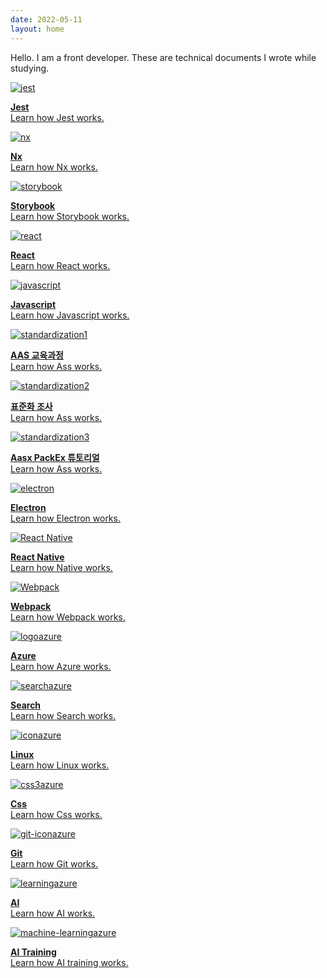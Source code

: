 ```yaml
---
date: 2022-05-11
layout: home
---
```


Hello. I am a front developer. These are technical documents I wrote while studying.

<div class="sd-container-fluid ">
    <div class="docutils">
        <a class="docutil" href="01 jest">
            <div class="sd-card">
                <div class="sd-card-body">
                    <img alt="jest" class="sd-width-auto" src="../images/logo jest-icon.png">
                    <p class="sd-card-text">
                        <strong>Jest</strong><br>
                        Learn how Jest works.
                    </p>
                </div>
            </div>
        </a>
        <a class="docutil" href="02 nx">
            <div class="sd-card">
                <div class="sd-card-body">
                    <img alt="nx" class="sd-width-auto" src="../images/logo nx.png">
                    <p class="sd-card-text">
                        <strong>Nx</strong><br>
                        Learn how Nx works.
                    </p>
                </div>
            </div>
        </a>
        <a class="docutil" href="03 storybook">
            <div class="sd-card">
                <div class="sd-card-body">
                    <img alt="storybook" class="sd-width-auto" src="../images/logo storybook-icon.png">
                    <p class="sd-card-text">
                        <strong>Storybook</strong><br>
                        Learn how Storybook works.
                    </p>
                </div>
            </div>
        </a>
        <a class="docutil" href="04 react">
            <div class="sd-card">
                <div class="sd-card-body">
                    <img alt="react" class="sd-width-auto" src="../images/logo react-icon.png">
                    <p class="sd-card-text">
                        <strong>React</strong><br>
                        Learn how React works.
                    </p>
                </div>
            </div>
        </a>
        <a class="docutil" href="05 javascript">
            <div class="sd-card">
                <div class="sd-card-body">
                    <img alt="javascript" class="sd-width-auto" src="../images/logo javascript.png">
                    <p class="sd-card-text">
                        <strong>Javascript</strong><br>
                        Learn how Javascript works.
                    </p>
                </div>
            </div>
        </a>
        <a class="docutil" href="06.01 AAS 교육과정">
            <div class="sd-card">
                <div class="sd-card-body">
                    <img alt="standardization1" class="sd-width-auto" src="../images/logo aasx.png">
                    <p class="sd-card-text">
                        <strong>AAS 교육과정</strong><br>
                        Learn how Ass works.
                    </p>
                </div>
            </div>
        </a>
        <a class="docutil" href="06.02 표준화 조사">
            <div class="sd-card">
                <div class="sd-card-body">
                    <img alt="standardization2" class="sd-width-auto" src="../images/logo aasx.png">
                    <p class="sd-card-text">
                        <strong>표준화 조사</strong><br>
                        Learn how Ass works.
                    </p>
                </div>
            </div>
        </a>
        <a class="docutil" href="06.03 Aasx PackEx 튜토리얼">
            <div class="sd-card">
                <div class="sd-card-body">
                    <img alt="standardization3" class="sd-width-auto" src="../images/logo aasx.png">
                    <p class="sd-card-text">
                        <strong>Aasx PackEx 튜토리얼</strong><br>
                        Learn how Ass works.
                    </p>
                </div>
            </div>
        </a>
        <a class="docutil" href="07 electron">
            <div class="sd-card">
                <div class="sd-card-body">
                    <img alt="electron" class="sd-width-auto" src="../images/logo electron-icon.png">
                    <p class="sd-card-text">
                        <strong>Electron</strong><br>
                        Learn how Electron works.
                    </p>
                </div>
            </div>
        </a>
        <a class="docutil" href="08 react native">
            <div class="sd-card">
                <div class="sd-card-body">
                    <img alt="React Native" class="sd-width-auto" src="../images/logo react-icon.png">
                    <p class="sd-card-text">
                        <strong>React Native</strong><br>
                        Learn how Native works.
                    </p>
                </div>
            </div>
        </a>
        <a class="docutil" href="09 webpack">
            <div class="sd-card">
                <div class="sd-card-body">
                    <img alt="Webpack" class="sd-width-auto" src="../images/logo webpack-icon.png">
                    <p class="sd-card-text">
                        <strong>Webpack</strong><br>
                        Learn how Webpack works.
                    </p>
                </div>
            </div>
        </a>
        <a class="docutil" href="10 azure">
            <div class="sd-card">
                <div class="sd-card-body">
                    <img alt="logoazure" class="sd-width-auto" src="../images/logo Microsoft_Azure.svg">
                    <p class="sd-card-text">
                        <strong>Azure</strong><br>
                        Learn how Azure works.
                    </p>
                </div>
            </div>
        </a>
        <a class="docutil" href="11 search">
            <div class="sd-card">
                <div class="sd-card-body">
                    <img alt="searchazure" class="sd-width-auto" src="../images/logo search.png">
                    <p class="sd-card-text">
                        <strong>Search</strong><br>
                        Learn how Search works.
                    </p>
                </div>
            </div>
        </a>
        <a class="docutil" href="12 linux">
            <div class="sd-card">
                <div class="sd-card-body">
                    <img alt="iconazure" class="sd-width-auto" src="../images/logo linux-icon.png">
                    <p class="sd-card-text">
                        <strong>Linux</strong><br>
                        Learn how Linux works.
                    </p>
                </div>
            </div>
        </a>
        <a class="docutil" href="13 css">
            <div class="sd-card">
                <div class="sd-card-body">
                    <img alt="css3azure" class="sd-width-auto" src="../images/logo css3.png">
                    <p class="sd-card-text">
                        <strong>Css</strong><br>
                        Learn how Css works.
                    </p>
                </div>
            </div>
        </a>
        <a class="docutil" href="14 git">
            <div class="sd-card">
                <div class="sd-card-body">
                    <img alt="git-iconazure" class="sd-width-auto" src="../images/logo git-icon.png">
                    <p class="sd-card-text">
                        <strong>Git</strong><br>
                        Learn how Git works.
                    </p>
                </div>
            </div>
        </a>
        <a class="docutil" href="15.01 ai">
            <div class="sd-card">
                <div class="sd-card-body">
                    <img alt="learningazure" class="sd-width-auto" src="../images/ai/machine-learning.png">
                    <p class="sd-card-text">
                        <strong>AI</strong><br>
                        Learn how AI works.
                    </p>
                </div>
            </div>
        </a>
        <a class="docutil" href="15.02 ai training">
            <div class="sd-card">
                <div class="sd-card-body">
                    <img alt="machine-learningazure" class="sd-width-auto" src="../images/ai/machine-learning.png">
                    <p class="sd-card-text">
                        <strong>AI Training</strong><br>
                        Learn how AI training works.
                    </p>
                </div>
            </div>
        </a>
    </div>
</div>